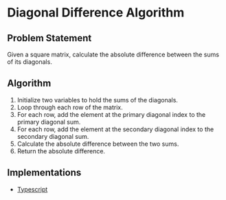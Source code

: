 # Diagonal Difference Algorithm

## Problem Statement
Given a square matrix, calculate the absolute difference between the sums of its diagonals.

## Algorithm
1. Initialize two variables to hold the sums of the diagonals.
2. Loop through each row of the matrix.
3. For each row, add the element at the primary diagonal index to the primary diagonal sum.
4. For each row, add the element at the secondary diagonal index to the secondary diagonal sum.
5. Calculate the absolute difference between the two sums.
6. Return the absolute difference.

## Implementations
- [Typescript](./ts)